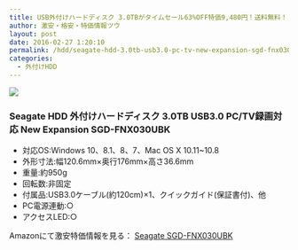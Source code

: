 ```yaml
---
title: USB外付けハードディスク 3.0TBがタイムセール63%OFF特価9,480円！送料無料！
author: 激安・格安・特価情報ツウ
layout: post
date: 2016-02-27 1:20:10
permalink: /hdd/seagate-hdd-3.0tb-usb3.0-pc-tv-new-expansion-sgd-fnx030ubk-9480-amazon.html
categories:
  - 外付けHDD
---
```

<div class="img-bg2 img_L">
<a  href="http://www.amazon.co.jp/gp/product/B010SERHJY/ref=as_li_qf_sp_asin_il?ie=UTF8&camp=247&creative=1211&creativeASIN=B010SERHJY&linkCode=as2&tag=tokkajohotsu-22"><img border="0" src="http://ws-fe.amazon-adsystem.com/widgets/q?_encoding=UTF8&ASIN=B010SERHJY&Format=_SL250_&ID=AsinImage&MarketPlace=JP&ServiceVersion=20070822&WS=1&tag=tokkajohotsu-22" ></a><img src="http://ir-jp.amazon-adsystem.com/e/ir?t=tokkajohotsu-22&l=as2&o=9&a=B010SERHJY" width="1" height="1" border="0" alt="" style="border:none !important; margin:0px !important;" />
</div>

### Seagate HDD 外付けハードディスク 3.0TB USB3.0 PC/TV録画対応 New Expansion SGD-FNX030UBK
<!--more-->

* 対応OS:Windows 10、8.1、8、7、Mac OS X 10.11~10.8
* 外形寸法:幅120.6mm×奥行176mm×高さ36.6mm
* 重量:約950g
* 回転数:非固定
* 付属品:USB3.0ケーブル(約120cm)×1、クイックガイド(保証書付)、他
* PC電源連動:○
* アクセスLED:○

Amazonにて激安特価情報を見る： <a href="http://www.amazon.co.jp/gp/product/B017I4RPJ4/ref=as_li_qf_sp_asin_il?ie=UTF8&camp=247&creative=1211&creativeASIN=B017I4RPJ4&linkCode=as2&tag=tokkajohotsu-22" target="_blank"><span class="fs150p">Seagate SGD-FNX030UBK</span></a>
